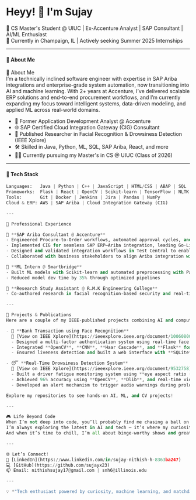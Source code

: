 # Heyy! 👋 I'm Sujay

🚀 CS Master's Student @ UIUC | Ex-Accenture Analyst | SAP Consultant | AI/ML Enthusiast  
📍 Currently in Champaign, IL | Actively seeking Summer 2025 Internships  

---

#### 🧠 About Me

🧠 About Me  
I’m a technically inclined software engineer with expertise in SAP Ariba integrations and enterprise-grade system automation, now transitioning into AI and machine learning. With 2+ years at Accenture, I’ve delivered scalable ERP solutions and end-to-end procurement workflows, and I’m currently expanding my focus toward intelligent systems, data-driven modeling, and applied ML across real-world domains.

- 💼 Former Application Development Analyst @ Accenture  
- 🌐 SAP Certified Cloud Integration Gateway (CIG) Consultant  
- 🤖 Published Researcher in Facial Recognition & Drowsiness Detection (IEEE Xplore)  
- 🛠 Skilled in Java, Python, ML, SQL, SAP Ariba, React, and more  
- 🧑‍💻 Currently pursuing my Master's in CS @ UIUC (Class of 2026)  

---

#### 🔧 Tech Stack

```python
Languages:   Java | Python | C++ | JavaScript | HTML/CSS | ABAP | SQL  
Frameworks:  Flask | React | OpenCV | Scikit-learn | TensorFlow | NLTK  
Tools:       Git | Docker | Jenkins | Jira | Pandas | NumPy  
Cloud & ERP: AWS | SAP Ariba | Cloud Integration Gateway (CIG)

---

💼 Professional Experience  

🔹 **SAP Ariba Consultant @ Accenture**  
- Engineered Procure-to-Order workflows, automated approval cycles, and financial reconciliation  
- Implemented CIG for seamless SAP ERP–Ariba integration, leading Go-Live deployments  
- Designed and validated integration workflows in Test Central to enable smooth data exchange for procurement transactions  
- Collaborated with business stakeholders to align Ariba integration with enterprise financial reporting structures

🔹 **ML Intern @ Smartbridge**  
- Built ML models with Scikit-learn and automated preprocessing with Pandas  
- Reduced model dev time by 35% through optimized pipelines  

🔹 **Research Study Assistant @ R.M.K Engineering College**  
- Co-authored research in facial recognition-based security and real-time detection systems  

---

🧠 Projects & Publications  
Here are a couple of my IEEE-published projects combining AI and computer vision to solve real-world challenges.

- 🚀 **Bank Transaction using Face Recognition**  
  🔗 [View on IEEE Xplore](https://ieeexplore.ieee.org/document/10060800)  
  - Designed a multi-factor authentication system using real-time face recognition and OTP verification.  
  - Integrated **OpenCV**, **CNN**, **Haar Cascade**, and **Flask** for secure biometric login.  
  - Ensured liveness detection and built a web interface with **SQLite** and **SMTP** integration.

- 😴 **Real-Time Drowsiness Detection System**  
  🔗 [View on IEEE Xplore](https://ieeexplore.ieee.org/document/9532758)  
  - Built a driver fatigue monitoring system using **eye aspect ratio (EAR)** tracking via facial landmarks.  
  - Achieved 96% accuracy using **OpenCV**, **Dlib**, and real-time video processing techniques.  
  - Developed an alert mechanism to trigger audio warnings during prolonged eye closure.

Explore my repositories to see hands-on AI, ML, and CV projects!

---

🎮 Life Beyond Code  
When I’m not deep into code, you’ll probably find me chasing a ball on the soccer field or lifting ideas (and sometimes actual weights) at the gym.  
I’m always exploring the latest in AI and tech — it’s where my curiosity lives.  
And when it’s time to chill, I’m all about binge-worthy shows and great conversations — hit me up with recs or collab ideas!

---

🌐 Let’s Connect!  
🔗 [LinkedIn](https://www.linkedin.com/in/sujay-nithish-h-8363ba247)  
💻 [GitHub](https://github.com/sujayx23)  
📫 Email: nithishsujay17@gmail.com | snh6@illinois.edu

---

💡 *"Tech enthusiast powered by curiosity, machine learning, and matchday adrenaline."*

